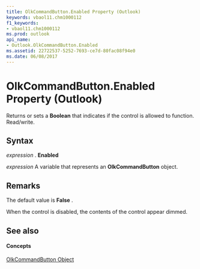 ```yaml
---
title: OlkCommandButton.Enabled Property (Outlook)
keywords: vbaol11.chm1000112
f1_keywords:
- vbaol11.chm1000112
ms.prod: outlook
api_name:
- Outlook.OlkCommandButton.Enabled
ms.assetid: 22722537-5252-7693-ce7d-80fac08f94e0
ms.date: 06/08/2017
---
```



# OlkCommandButton.Enabled Property (Outlook)

Returns or sets a  **Boolean** that indicates if the control is allowed to function. Read/write.


## Syntax

 _expression_ . **Enabled**

 _expression_ A variable that represents an **OlkCommandButton** object.


## Remarks

The default value is  **False** .

When the control is disabled, the contents of the control appear dimmed. 


## See also


#### Concepts


[OlkCommandButton Object](Outlook.OlkCommandButton.md)


